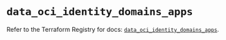 # `data_oci_identity_domains_apps`

Refer to the Terraform Registry for docs: [`data_oci_identity_domains_apps`](https://registry.terraform.io/providers/oracle/oci/6.18.0/docs/data-sources/identity_domains_apps).
